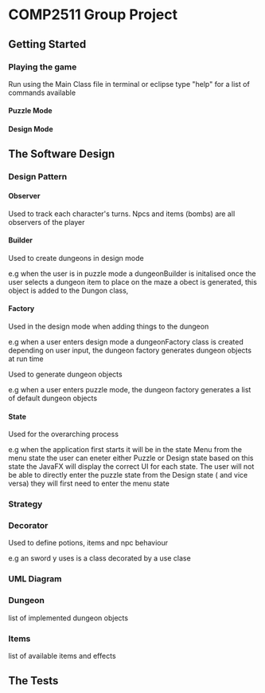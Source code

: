 # COMP2511 Group Project

## Getting Started
### Playing the game
Run using the Main Class file in terminal or eclipse
type "help" for a list of commands available

#### Puzzle Mode

#### Design Mode



## The Software Design
### Design Pattern
#### Observer
Used to track each character's turns. Npcs and items (bombs) are all observers of the player 

#### Builder
Used to create dungeons in design mode

e.g when the user is in puzzle mode a dungeonBuilder is initalised
once the user selects a dungeon item to place on the maze a obect is generated, this object is added to the Dungon class,

#### Factory
Used in the design mode when adding things to the dungeon

e.g when a user enters design mode a dungeonFactory class is created
depending on user input, the dungeon factory generates dungeon objects at run time

Used to generate dungeon objects 

e.g when a user enters puzzle mode, the dungeon factory generates a list of default dungeon objects

#### State
Used for the overarching process

e.g when the application first starts it will be in the state Menu
from the menu state the user can eneter either Puzzle or Design state
based on this state the JavaFX will display the correct UI for each state.
The user will not be able to directly enter the puzzle state from the Design state ( and vice versa)
they will first need to enter the menu state

### Strategy

### Decorator
Used to define potions, items and npc behaviour

e.g an sword y uses is a class decorated by a use clase

### UML Diagram


### Dungeon
list of implemented dungeon objects

### Items
list of available items and effects

## The Tests

